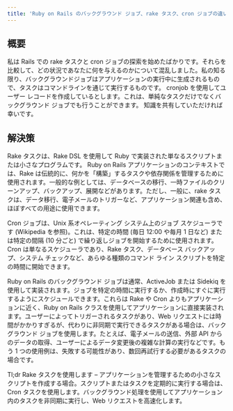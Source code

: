 ```yaml
---
title: 'Ruby on Rails のバックグラウンド ジョブ、rake タスク、cron ジョブの違いは何ですか?'
---
```


## 概要
私は Rails での rake タスクと cron ジョブの探索を始めたばかりです。それらを比較して、どの状況であなたに何を与えるのかについて混乱しました。私の知る限り、バックグラウンドジョブはアプリケーションの実行中に生成されるもので、タスクはコマンドラインを通じて実行するものです。
cronjob を使用してユーザー レコードを作成しているとします。これは、単純なタスクだけでなくバックグラウンド ジョブでも行うことができます。
知識を共有していただければ幸いです。

## 解決策
Rake タスクは、Rake DSL を使用して Ruby で実装された単なるスクリプトまたは小さなプログラムです。 Ruby on Rails アプリケーションのコンテキストでは、Rake は伝統的に、何かを「構築」するタスクや依存関係を管理するために使用されます。一般的な例としては、データベースの移行、一時ファイルのクリーンアップ、バックアップ、展開などがあります。ただし、一般に、rake タスクは、データ移行、電子メールのトリガーなど、アプリケーション関連も含め、ほぼすべての用途に使用できます。

Cron ジョブは、Unix 系オペレーティング システム上のジョブ スケジューラです (Wikipedia を参照)。これは、特定の時間 (毎日 12:00 や毎月 1 日など) または特定の間隔 (10 分ごと) で繰り返しジョブを開始するために使用されます。 Cron は単なるスケジューラであり、Rake タスク、データベース バックアップ、システム チェックなど、あらゆる種類のコマンド ライン スクリプトを特定の時間に開始できます。

Ruby on Rails のバックグラウンド ジョブは通常、ActiveJob または Sidekiq を使用して実装されます。ジョブを特定の時間に実行するか、作成時にすぐに実行するようにスケジュールできます。これらは Rake や Cron よりもアプリケーションに近く、Ruby on Rails クラスを使用してアプリケーションに直接実装されます。ユーザーによってトリガーされるタスクがあり、Web リクエストには時間がかかりすぎるが、代わりに非同期で実行できるタスクがある場合は、バックグラウンド ジョブを使用します。たとえば、電子メールの送信、外部 API からのデータの取得、ユーザーによるデータ変更後の複雑な計算の実行などです。もう 1 つの使用例は、失敗する可能性があり、数回再試行する必要があるタスクの場合です。

Tl;dr Rake タスクを使用します – アプリケーションを管理するための小さなスクリプトを作成する場合。スクリプトまたはタスクを定期的に実行する場合は、Cron タスクを使用します。バックグラウンド処理を使用してアプリケーション内のタスクを非同期に実行し、Web リクエストを高速化します。

